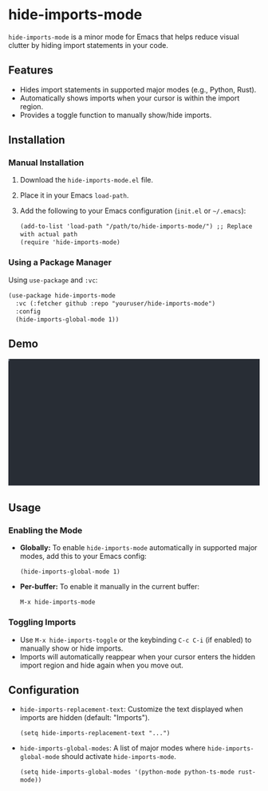 # hide-imports-mode

`hide-imports-mode` is a minor mode for Emacs that helps reduce visual clutter by hiding import statements in your code.

## Features

- Hides import statements in supported major modes (e.g., Python, Rust).
- Automatically shows imports when your cursor is within the import region.
- Provides a toggle function to manually show/hide imports.

## Installation

### Manual Installation

1.  Download the `hide-imports-mode.el` file.
2.  Place it in your Emacs `load-path`.
3.  Add the following to your Emacs configuration (`init.el` or `~/.emacs`):

    ```emacs-lisp
    (add-to-list 'load-path "/path/to/hide-imports-mode/") ;; Replace with actual path
    (require 'hide-imports-mode)
    ```

### Using a Package Manager

Using `use-package` and `:vc`:

```emacs-lisp
(use-package hide-imports-mode
  :vc (:fetcher github :repo "youruser/hide-imports-mode")
  :config
  (hide-imports-global-mode 1))
```

## Demo

![hide-imports-mode demo](demo.svg)

## Usage

### Enabling the Mode

-   **Globally:** To enable `hide-imports-mode` automatically in supported major modes, add this to your Emacs config:
    ```emacs-lisp
    (hide-imports-global-mode 1)
    ```
-   **Per-buffer:** To enable it manually in the current buffer:
    ```emacs-lisp
    M-x hide-imports-mode
    ```

### Toggling Imports

-   Use `M-x hide-imports-toggle` or the keybinding `C-c C-i` (if enabled) to manually show or hide imports.
-   Imports will automatically reappear when your cursor enters the hidden import region and hide again when you move out.

## Configuration

-   `hide-imports-replacement-text`: Customize the text displayed when imports are hidden (default: "Imports").
    ```emacs-lisp
    (setq hide-imports-replacement-text "...")
    ```
-   `hide-imports-global-modes`: A list of major modes where `hide-imports-global-mode` should activate `hide-imports-mode`.
    ```emacs-lisp
    (setq hide-imports-global-modes '(python-mode python-ts-mode rust-mode))
    ```

